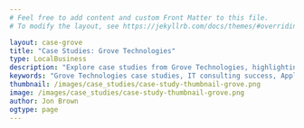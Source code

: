```yaml
---
# Feel free to add content and custom Front Matter to this file.
# To modify the layout, see https://jekyllrb.com/docs/themes/#overriding-theme-defaults

layout: case-grove
title: "Case Studies: Grove Technologies"
type: LocalBusiness
description: "Explore case studies from Grove Technologies, highlighting their expertise in providing IT consulting, Apple device management, and technology solutions. Learn how Grove Technologies has helped businesses streamline operations, improve security, and leverage Apple ecosystems for optimized performance and growth." 
keywords: "Grove Technologies case studies, IT consulting success, Apple device management, business IT solutions, Apple ecosystem consulting, technology optimization, managed service provider, Apple-focused IT, Grove Technologies success stories, IT security improvements, Apple technology solutions, client success Grove Technologies, IT project management."
thumbnail: /images/case_studies/case-study-thumbnail-grove.png
image: /images/case_studies/case-study-thumbnail-grove.png
author: Jon Brown
ogtype: page
---
```

